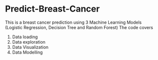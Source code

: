 # Predict-Breast-Cancer

This is a breast cancer prediction using  3 Machine Learning Models (Logistic Regression, Decision Tree and Random Forest)
The code covers 
1. Data loading 
2. Data exploration
3. Data Visualization
4. Data Modelling 
